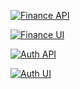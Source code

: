 [![Finance API](https://github.com/targoninc/finance-ui/actions/workflows/docker-image.yml/badge.svg)](https://github.com/targoninc/finance-api/actions/workflows/docker-image.yml)

[![Finance UI](https://github.com/targoninc/finance-ui/actions/workflows/docker-image.yml/badge.svg)](https://github.com/targoninc/finance-ui/actions/workflows/docker-image.yml)

[![Auth API](https://github.com/targoninc/auth-ui/actions/workflows/docker-image.yml/badge.svg)](https://github.com/targoninc/auth-api/actions/workflows/docker-image.yml)

[![Auth UI](https://github.com/targoninc/auth-ui/actions/workflows/docker-image.yml/badge.svg)](https://github.com/targoninc/auth-ui/actions/workflows/docker-image.yml)
